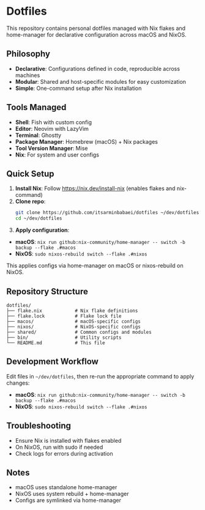 # Dotfiles

This repository contains personal dotfiles managed with Nix flakes and home-manager for declarative configuration across macOS and NixOS.

## Philosophy

- **Declarative**: Configurations defined in code, reproducible across machines
- **Modular**: Shared and host-specific modules for easy customization
- **Simple**: One-command setup after Nix installation

## Tools Managed

- **Shell**: Fish with custom config
- **Editor**: Neovim with LazyVim
- **Terminal**: Ghostty
- **Package Manager**: Homebrew (macOS) + Nix packages
- **Tool Version Manager**: Mise
- **Nix**: For system and user configs

## Quick Setup

1. **Install Nix**: Follow https://nix.dev/install-nix (enables flakes and nix-command)
2. **Clone repo**:
   ```bash
   git clone https://github.com/itsarminbabaei/dotfiles ~/dev/dotfiles
   cd ~/dev/dotfiles
   ```
3. **Apply configuration**:
- **macOS**: `nix run github:nix-community/home-manager -- switch -b backup --flake .#macos`
- **NixOS**: `sudo nixos-rebuild switch --flake .#nixos`

This applies configs via home-manager on macOS or nixos-rebuild on NixOS.

## Repository Structure

```
dotfiles/
├── flake.nix            # Nix flake definitions
├── flake.lock           # Flake lock file
├── macos/               # macOS-specific configs
├── nixos/               # NixOS-specific configs
├── shared/              # Common configs and modules
├── bin/                 # Utility scripts
└── README.md            # This file
```

## Development Workflow

Edit files in `~/dev/dotfiles`, then re-run the appropriate command to apply changes:
- **macOS**: `nix run github:nix-community/home-manager -- switch -b backup --flake .#macos`
- **NixOS**: `sudo nixos-rebuild switch --flake .#nixos`

## Troubleshooting

- Ensure Nix is installed with flakes enabled
- On NixOS, run with sudo if needed
- Check logs for errors during activation

## Notes

- macOS uses standalone home-manager
- NixOS uses system rebuild + home-manager
- Configs are symlinked via home-manager
